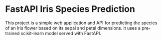 # FastAPI Iris Species Prediction

This project is a simple web application and API for predicting the species of an Iris flower based on its sepal and petal dimensions. it uses a pre-trained scikit-learn model served with FastAPI.